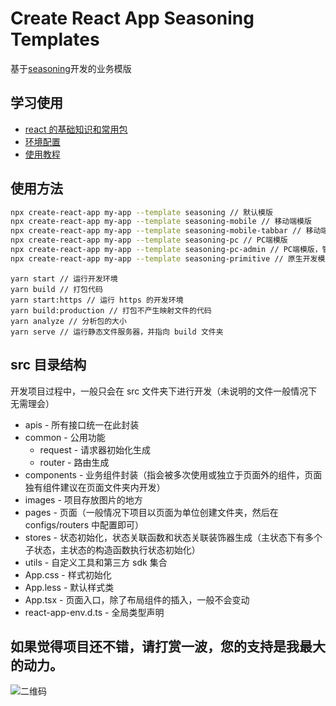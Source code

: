 # Create React App Seasoning Templates

基于[seasoning](https://github.com/dyb881/seasoning)开发的业务模版

## 学习使用

- [react 的基础知识和常用包](https://github.com/dyb881/recommended)
- [环境配置](https://www.yuque.com/xiangbudaowojingran/web/vx6qpl)
- [使用教程](https://www.yuque.com/xiangbudaowojingran/web/dqq25f)

## 使用方法

```sh
npx create-react-app my-app --template seasoning // 默认模版
npx create-react-app my-app --template seasoning-mobile // 移动端模版
npx create-react-app my-app --template seasoning-mobile-tabbar // 移动端模版，带上 tabbar
npx create-react-app my-app --template seasoning-pc // PC端模版
npx create-react-app my-app --template seasoning-pc-admin // PC端模版，管理后台模版，账号密码都是 admin
npx create-react-app my-app --template seasoning-primitive // 原生开发模版
```

```
yarn start // 运行开发环境
yarn build // 打包代码
yarn start:https // 运行 https 的开发环境
yarn build:production // 打包不产生映射文件的代码
yarn analyze // 分析包的大小
yarn serve // 运行静态文件服务器，并指向 build 文件夹
```

## src 目录结构

开发项目过程中，一般只会在 src 文件夹下进行开发（未说明的文件一般情况下无需理会）

- apis - 所有接口统一在此封装
- common - 公用功能
  - request - 请求器初始化生成
  - router - 路由生成
- components - 业务组件封装（指会被多次使用或独立于页面外的组件，页面独有组件建议在页面文件夹内开发）
- images - 项目存放图片的地方
- pages - 页面（一般情况下项目以页面为单位创建文件夹，然后在 configs/routers 中配置即可）
- stores - 状态初始化，状态关联函数和状态关联装饰器生成（主状态下有多个子状态，主状态的构造函数执行状态初始化）
- utils - 自定义工具和第三方 sdk 集合
- App.css - 样式初始化
- App.less - 默认样式类
- App.tsx - 页面入口，除了布局组件的插入，一般不会变动
- react-app-env.d.ts - 全局类型声明

## 如果觉得项目还不错，请打赏一波，您的支持是我最大的动力。

![二维码](https://bittyshow-files.oss-cn-guangzhou.aliyuncs.com/pay.png)
